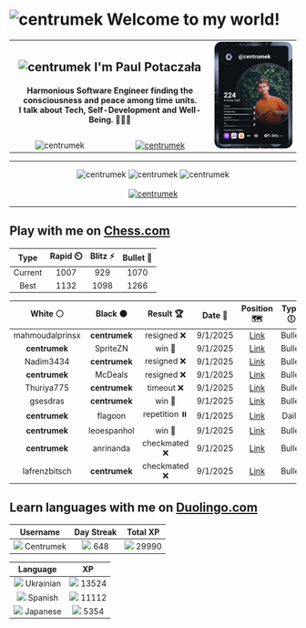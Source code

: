 <h1>
  <img
    src="https://emojis.slackmojis.com/emojis/images/1531849430/4246/blob-sunglasses.gif"
    width="30"
    alt="centrumek"
  />
  Welcome to my world!
</h1>

<table>
  <tbody>
    <tr>
      <td align="center" width="70%" colspan="2">
        <h2>
          <img
            src="https://raw.githubusercontent.com/MartinHeinz/MartinHeinz/master/wave.gif"
            width="30px"
            alt="centrumek"
          />
          I'm Paul Potaczała
        </h2>
        <h4>
          Harmonious Software Engineer finding the consciousness and peace among time units.
          <br/>
          I talk about Tech, Self-Development and Well-Being. 🌿🧘🚀
        </h4>
      </td>
      <td width="30%" rowspan="2">
        <a href="https://app.daily.dev/centrumek">
          <img
            src="./devcard.svg"
            alt="centrumek"
          />
        </a>
      </td>
    </tr>
    <tr align="center">
      <td>
        <img
          src="https://komarev.com/ghpvc/?username=centrumek&label=visitors&color=0e75b6&style=flat"
          alt="centrumek"
        >
      </td>
      <td>
        <a href="https://stackoverflow.com/users/14496012/centrumek">
          <img
            src="https://stackoverflow.com/users/flair/14496012.png?theme=dark"
            alt="centrumek"
          >
        </a>
      </td>
    </tr>
  </tbody>
</table>

---
<div align="center">
  <img 
    src="https://github-readme-stats.vercel.app/api?username=centrumek&show_icons=true&count_private=true&theme=dark&hide_border=true&hide=issues,contribs&bg_color=00000000"
    alt="centrumek"
  />
  <img
    src="https://github-readme-stats.vercel.app/api/top-langs/?username=centrumek&layout=compact&hide_border=true&theme=dark&bg_color=00000000&langs_count=6&exclude_repo=air-statistic-app"
    alt="centrumek"
  />
  <img 
    src="https://github-readme-streak-stats.herokuapp.com?user=centrumek&theme=dark&hide_border=true&background=FFFFFF00"
    alt="centrumek"
  />
  <br/>
  <br/>
  <a href="https://www.buymeacoffee.com/centrumek">
    <img
      src="https://cdn.buymeacoffee.com/buttons/v2/default-orange.png"
      height="50"
      width="210"
      alt="centrumek"
    />
  </a>
</div>

---

## Play with me on [Chess.com](https://www.chess.com/member/centrumek)

<div align="center">
<!--START_SECTION:chessStats-->
<!-- Automatically generated with https://github.com/Balastrong/chess-stats-action -->

| Type | Rapid ⏲️ | Blitz ⚡ | Bullet 🔫 |
|:---:|:---:|:---:|:---:|
| Current | 1007 | 929 | 1070 |
| Best | 1132 | 1098 | 1266 |

| White ⚪ | Black ⚫ | Result 🏆 | Date 📅 | Position 🗺️ | Type 🕕 |
|:---:|:---:|:---:|:---:|:---:|:---:|
| mahmoudalprinsx | **centrumek** | resigned ❌ | 9/1/2025 | <a href="http://www.ee.unb.ca/cgi-bin/tervo/fen.pl?select=7R/3k3p/p2P4/2p5/P7/8/1P3PPP/3R2K1 b - -">Link</a> | Bullet |
| **centrumek** | SpriteZN | win 🥇 | 9/1/2025 | <a href="http://www.ee.unb.ca/cgi-bin/tervo/fen.pl?select=5r2/6kp/1p4p1/p5P1/PpPpPb2/1P1P1q2/7R/3RKN2 b - -">Link</a> | Bullet |
| Nadim3434 | **centrumek** | resigned ❌ | 9/1/2025 | <a href="http://www.ee.unb.ca/cgi-bin/tervo/fen.pl?select=r3k2r/pp1q3p/2p2Np1/4p3/3p4/1B6/PPP1Q1P1/2KR1R2 b kq -">Link</a> | Bullet |
| **centrumek** | McDeals | resigned ❌ | 9/1/2025 | <a href="http://www.ee.unb.ca/cgi-bin/tervo/fen.pl?select=8/p4p2/1r4p1/8/3k2p1/6P1/5P1P/3K4 w - -">Link</a> | Bullet |
| Thuriya775 | **centrumek** | timeout ❌ | 9/1/2025 | <a href="http://www.ee.unb.ca/cgi-bin/tervo/fen.pl?select=5rr1/p7/k1p3P1/1pP2PK1/8/8/P1P2R2/8 b - -">Link</a> | Bullet |
| gsesdras | **centrumek** | win 🥇 | 9/1/2025 | <a href="http://www.ee.unb.ca/cgi-bin/tervo/fen.pl?select=4rk2/p3n1r1/1pp1Q1pp/5pq1/2PP4/P7/1KP1RP1P/R7 w - -">Link</a> | Bullet |
| **centrumek** | flagoon | repetition ⏸️ | 9/1/2025 | <a href="http://www.ee.unb.ca/cgi-bin/tervo/fen.pl?select=8/8/8/1r4kp/8/1p5K/1R6/8 w - - 8 59">Link</a> | Daily |
| **centrumek** | leoespanhol | win 🥇 | 9/1/2025 | <a href="http://www.ee.unb.ca/cgi-bin/tervo/fen.pl?select=3r2k1/p4ppp/b7/2p1R3/r2p4/P4PN1/6PP/Q2R2K1 b - -">Link</a> | Bullet |
| **centrumek** | anrinanda | checkmated ❌ | 9/1/2025 | <a href="http://www.ee.unb.ca/cgi-bin/tervo/fen.pl?select=3Q4/pp4pk/1n4bp/5P2/1B4P1/1P3P1P/r6q/5R1K w - -">Link</a> | Bullet |
| lafrenzbitsch | **centrumek** | checkmated ❌ | 9/1/2025 | <a href="http://www.ee.unb.ca/cgi-bin/tervo/fen.pl?select=4r1k1/p4pQ1/1b4np/1p6/8/1PB4P/1P3PP1/6K1 b - -">Link</a> | Bullet |

<!--END_SECTION:chessStats-->
</div>

## Learn languages with me on [Duolingo.com](https://www.duolingo.com/profile/Centrumek)

<div align="center">
<!--START_SECTION:duolingoStats-->
<!-- Automatically generated with https://github.com/centrumek/duolingo-readme-stats-->

| Username | Day Streak | Total XP |
|:---:|:---:|:---:|
| <img src="https://raw.githubusercontent.com/centrumek/duolingo-readme-stats/main/assets/duolingo.png" height="12"> Centrumek | <img src="https://raw.githubusercontent.com/centrumek/duolingo-readme-stats/main/assets/streakinactive.svg" height="12"> 648 | <img src="https://raw.githubusercontent.com/centrumek/duolingo-readme-stats/main/assets/xp.svg" height="12"> 29990 | <img src="https://raw.githubusercontent.com/centrumek/duolingo-readme-stats/main/assets/xp.svg" height="12"> 0 |

| Language | XP |
|:---:|:---:|
| <img src="https://raw.githubusercontent.com/centrumek/duolingo-readme-stats/main/assets/langs/ukrainian.svg" height="12"> Ukrainian | <img src="https://raw.githubusercontent.com/centrumek/duolingo-readme-stats/main/assets/xp.svg" height="12"> 13524 |
| <img src="https://raw.githubusercontent.com/centrumek/duolingo-readme-stats/main/assets/langs/spanish.svg" height="12"> Spanish | <img src="https://raw.githubusercontent.com/centrumek/duolingo-readme-stats/main/assets/xp.svg" height="12"> 11112 |
| <img src="https://raw.githubusercontent.com/centrumek/duolingo-readme-stats/main/assets/langs/japanese.svg" height="12"> Japanese | <img src="https://raw.githubusercontent.com/centrumek/duolingo-readme-stats/main/assets/xp.svg" height="12"> 5354 |

<!--END_SECTION:duolingoStats-->
</div>
<!--
**centrumek/centrumek** is a ✨ _special_ ✨ repository because its `README.md` (this file) appears on your GitHub profile.

Here are some ideas to get you started:

- 🔭 I’m currently working on ...
- 🌱 I’m currently learning ...
- 👯 I’m looking to collaborate on ...
- 🤔 I’m looking for help with ...
- 💬 Ask me about ...
- 📫 How to reach me: ...
- 😄 Pronouns: ...
- ⚡ Fun fact: ...
-->
